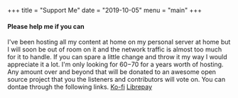 +++
title = "Support Me"
date = "2019-10-05"
menu = "main"
+++
#### Please help me if you can
I've been hosting all my content at home on my personal server at home but I will soon be out of room on it and the network traffic is almost too much for it to handle. If you can spare a little change and throw it my way I would appreciate it a lot. I'm only looking for $60-$70 for a years worth of hosting. Any amount over and beyond that will be donated to an awesome open source project that you the listeners and contributors will vote on. 
You can dontae through the following links.
[Ko-fi](https://ko-fi.com/F2F212XG4) 
[Librepay](https://liberapay.com/UnkleBonehead/donate) 